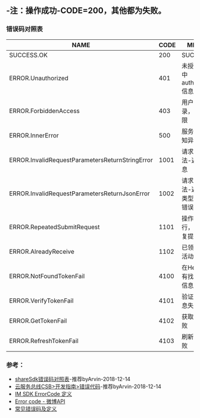 ## -注：操作成功-CODE=200，其他都为失败。
### 错误码对照表
|NAME  | CODE  | MESSAGE|
|--------------|--------------|--------------|
|SUCCESS.OK  | 200 |SUCCESS  |
|ERROR.Unauthorized  | 401 |未授权，head中authentication信息不对  |
|ERROR.ForbiddenAccess  | 403 |用户没有登录，无访问权限  |
|ERROR.InnerError  | 500 |服务器内部未知异常  |
|ERROR.InvalidRequestParametersReturnStringError  | 1001 |请求参数不合法-返回错误信息  |
|ERROR.InvalidRequestParametersReturnJsonError  | 1002 |请求参数不合法-返回JSON类型的字符串错误信息  |
|ERROR.RepeatedSubmitRequest  | 1101 |操作正在执行，请不要重复提交请求  |
|ERROR.AlreadyReceive  | 1102 |已领取（如：活动红包等）  |
|ERROR.NotFoundTokenFail  | 4100 |在Header中没有找到Token信息  |
|ERROR.VerifyTokenFail  | 4101 |验证Token信息失败  |
|ERROR.GetTokenFail  | 4102 |获取Token失败  |
|ERROR.RefreshTokenFail  | 4103 |刷新Token失败  |


### 参考：
- [shareSdk错误码对照表](https://blog.csdn.net/u010052279/article/details/50056423)-推荐byArvin-2018-12-14
- [云服务总线CSB>开发指南>错误代码](https://help.aliyun.com/document_detail/58610.html)-推荐byArvin-2018-12-14
- [IM SDK ErrorCode 定义](https://docs.jiguang.cn/jmessage/client/im_errorcode_android/)
- [Error code - 微博API](https://open.weibo.com/wiki/Error_code)
- [常见错误码及定义](https://blog.csdn.net/ycl295644/article/details/50627823)